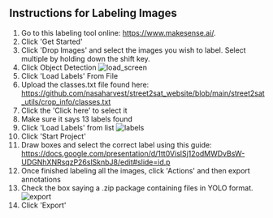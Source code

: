 ## Instructions for Labeling Images

1. Go to this labeling tool online: https://www.makesense.ai/.
2. Click 'Get Started'
3. Click 'Drop Images' and select the images you wish to label. Select multiple by holding down the shift key.
4. Click Object Detection
![load_screen](https://github.com/nasaharvest/street2sat_website/blob/labeling_instructions/street2sat_utils/crop_info/assets/opening_screen.png)
5. Click 'Load Labels' From File
6. Upload the classes.txt file found here: https://github.com/nasaharvest/street2sat_website/blob/main/street2sat_utils/crop_info/classes.txt
7. Click the 'Click here' to select it
8. Make sure it says 13 labels found
9. Click 'Load Labels' from list
![labels](https://github.com/nasaharvest/street2sat_website/blob/labeling_instructions/street2sat_utils/crop_info/assets/classes_list.png)
10. Click 'Start Project'
11. Draw boxes and select the correct label using this guide: https://docs.google.com/presentation/d/1tt0VislSj12odMWDvBsW-UDGNhXNRsqzP26slSknbJ8/edit#slide=id.p
12. Once finished labeling all the images, click 'Actions' and then export annotations
13. Check the box saying a .zip package containing files in YOLO format.
![export](https://github.com/nasaharvest/street2sat_website/blob/labeling_instructions/street2sat_utils/crop_info/assets/export.png)
14. Click 'Export'
